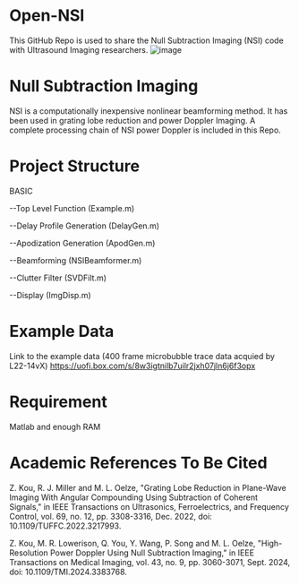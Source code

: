 # Open-NSI
This GitHub Repo is used to share the Null Subtraction Imaging (NSI) 
code with Ultrasound Imaging researchers.
![image](https://github.com/user-attachments/assets/c2cae81f-9cca-41ef-ae6b-317897656255)
# Null Subtraction Imaging
NSI is a computationally inexpensive nonlinear beamforming method.
It has been used in grating lobe reduction and power Doppler Imaging.
A complete processing chain of NSI power Doppler is included in this Repo.
# Project Structure

BASIC

  --Top Level Function (Example.m)
  
  --Delay Profile Generation (DelayGen.m)
  
  --Apodization Generation (ApodGen.m)
  
  --Beamforming (NSIBeamformer.m)
  
  --Clutter Filter (SVDFilt.m)
  
  --Display (ImgDisp.m)
  
# Example Data
Link to the example data (400 frame microbubble trace data acquied by L22-14vX)
https://uofi.box.com/s/8w3igtnilb7uilr2jxh07jln6j6f3opx
# Requirement
Matlab and enough RAM
# Academic References To Be Cited
Z. Kou, R. J. Miller and M. L. Oelze, "Grating Lobe Reduction in Plane-Wave Imaging With Angular Compounding Using Subtraction of Coherent Signals," in IEEE Transactions on Ultrasonics, Ferroelectrics, and Frequency Control, vol. 69, no. 12, pp. 3308-3316, Dec. 2022, doi: 10.1109/TUFFC.2022.3217993.

Z. Kou, M. R. Lowerison, Q. You, Y. Wang, P. Song and M. L. Oelze, "High-Resolution Power Doppler Using Null Subtraction Imaging," in IEEE Transactions on Medical Imaging, vol. 43, no. 9, pp. 3060-3071, Sept. 2024, doi: 10.1109/TMI.2024.3383768.
  
